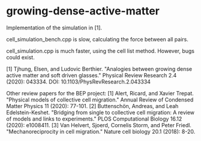 # growing-dense-active-matter

Implementation of the simulation in [1]. 

cell_simulation_bench.cpp is slow, calculating the force between all pairs. 

cell_simulation.cpp is much faster, using the cell list method. However, bugs could exist.

[1] Tjhung, Elsen, and Ludovic Berthier. "Analogies between growing dense active matter and soft driven glasses." Physical Review Research 2.4 (2020): 043334. DOI: 10.1103/PhysRevResearch.2.043334

Other review papers for the BEP project:
[1] Alert, Ricard, and Xavier Trepat. "Physical models of collective cell migration." Annual Review of Condensed Matter Physics 11 (2020): 77-101.
[2] Buttenschön, Andreas, and Leah Edelstein-Keshet. "Bridging from single to collective cell migration: A review of models and links to experiments." PLOS Computational Biology 16.12 (2020): e1008411.
[3] Van Helvert, Sjoerd, Cornelis Storm, and Peter Friedl. "Mechanoreciprocity in cell migration." Nature cell biology 20.1 (2018): 8-20.
